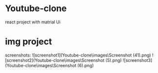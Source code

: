 # Youtube-clone
 react project with matrial Ui 

 # img project
 screenshots:
 ![screenshot1](Youtube-clone\images\Screenshot (41).png)
 ![screenshot2](Youtube-clone\images\Screenshot (5).png)
 ![screenshot3](Youtube-clone\images\Screenshot (6).png)

